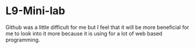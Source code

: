 # L9-Mini-lab

Github was a little difficult for me but I feel that it will be more beneficial for me to look into it more because it is using for a lot of web based programming.
